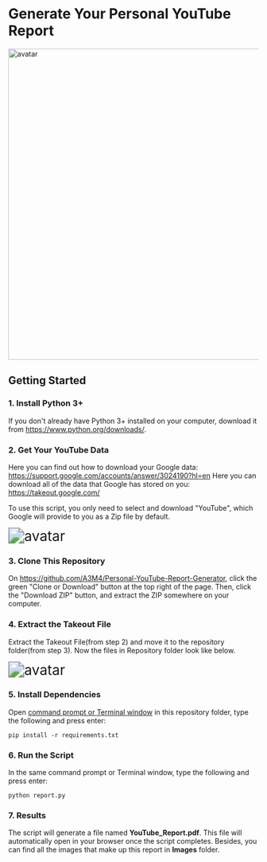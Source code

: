 # Generate Your Personal YouTube Report
<img src="https://i.ibb.co/HngnXpn/You-Tube-Report.png" alt="avatar" width="571" height="625">

## Getting Started

### 1. Install Python 3+

If you don't already have Python 3+ installed on your computer, download it from https://www.python.org/downloads/. 

### 2. Get Your YouTube Data

Here you can find out how to download your Google data: https://support.google.com/accounts/answer/3024190?hl=en
Here you can download all of the data that Google has stored on you: https://takeout.google.com/

To use this script, you only need to select and download "YouTube", which Google will provide to you as a Zip file by default.

<img src="https://i.ibb.co/Wk1LZ7N/Screenshot-4.png" alt="avatar" style="zoom: 200%;" />

### 3. Clone This Repository

On https://github.com/A3M4/Personal-YouTube-Report-Generator, click the green "Clone or Download" button at the top right of the page. Then, click the "Download ZIP" button, and extract the ZIP somewhere on your computer.

### 4. Extract the Takeout File

Extract the Takeout File(from step 2) and move it to the repository folder(from step 3). Now the files in Repository folder look like below.



<img src="https://i.ibb.co/R4D5yHn/Screenshot-2.png" alt="avatar" style="zoom: 200%;" />

### 5. Install Dependencies

Open [command prompt or Terminal window](https://tutorial.djangogirls.org/en/intro_to_command_line/#what-is-the-command-line) in this repository folder, type the following and press enter:

```
pip install -r requirements.txt
```

### 6. Run the Script

In the same command prompt or Terminal window, type the following and press enter:

```
python report.py
```

### 7. Results

The script will generate a file named **YouTube_Report.pdf**. This file will automatically open in your browser once the script completes. Besides, you can find all the images that make up this report in **Images** folder.



